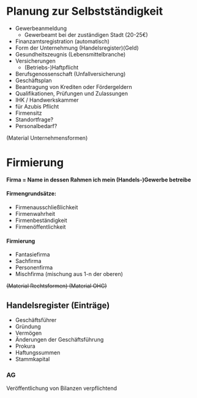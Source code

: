
# Planung zur Selbstständigkeit
- Gewerbeanmeldung
  - Gewerbeamt bei der zuständigen Stadt (20-25€)
- Finanzamtsregistration (automatisch)
- Form der Unternehmung (Handelsregister)(Geld)
- Gesundheitszeugnis (Lebensmittelbranche)
- Versicherungen
  - (Betriebs-)Haftpflicht
-  Berufsgenossenschaft (Unfallversicherung)
-  Geschäftsplan
  -  Beantragung von Krediten oder Fördergeldern
-  Qualifikationen, Prüfungen und Zulassungen
-  IHK / Handwerkskammer
  -  für Azubis Pflicht
-  Firmensitz
-  Standortfrage?
-  Personalbedarf?

(Material Unternehmensformen)
# Firmierung
__Firma = Name in dessen Rahmen ich mein (Handels-)Gewerbe betreibe__  

#### Firmengrundsätze:
-  Firmenausschließlichkeit
-  Firmenwahrheit
-  Firmenbeständigkeit
-  Firmenöffentlichkeit

####  Firmierung
- Fantasiefirma
- Sachfirma
- Personenfirma
- Mischfirma (mischung aus 1-n der oberen)

~~(Material Rechtsformen)
(Material OHG)~~

## Handelsregister (Einträge)
- Geschäftsführer
- Gründung
- Vermögen
- Änderungen der Geschäftsführung
- Prokura
- Haftungssummen
- Stammkapital

### AG
  Veröffentlichung von Bilanzen verpflichtend

